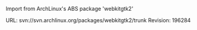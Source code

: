 Import from ArchLinux's ABS package 'webkitgtk2'

URL: svn://svn.archlinux.org/packages/webkitgtk2/trunk
Revision: 196284
